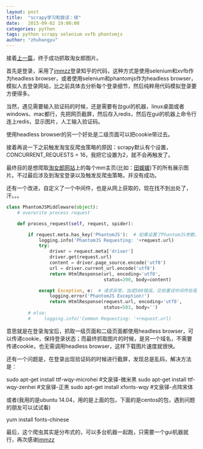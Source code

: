 ```yaml
---
layout: post
title:  "scrapy学习和尝试：续"
date:   2015-09-02 19:00:00
categories: python
tags: python scrapy selenium xvfb phantomjs
author: "zhuhangyu"
---
```


接着[上一篇](/python/scrapy)，终于成功抓取淘女郎图片。

首先是登录，采用了[immzz](https://github.com/immzz/zhihu-scrapy)登录知乎的代码，这种方式是使用selenium和xvfb作为headless browser，或者使用selenium和phantomjs作为headless browser，模拟人去登录网站，比之前具体去分析每个登录细节，然后纯粹用代码模拟登录要方便得多。

当然，遇见需要输入验证码的时候，还是需要有台gui的机器，linux桌面或者windows、mac都行，先把网页截屏，然后存入redis，然后在gui的机器上命令行连上redis，显示图片，人工输入验证码。

使用headless browser的另一个好处是二级页面可以把cookie带过去。

接着再说一下之前触发淘宝反爬虫策略的原因：scrapy默认有个设置，CONCURRENT_REQUESTS = 16，我把它设置为2，就不会再触发了。

最终目的是想爬取[淘女郎网站](https://mm.taobao.com/json/request_top_list.htm?page=1)上的每个mm主页(比如：[田媛媛](https://mm.taobao.com/687471686.htm))下的所有展示图片。不过最后涉及到淘宝登录以及触发反爬虫策略，并没有成功。

还有一个改进，自定义了一个中间件，也是从网上获取的，现在找不到出处了，汗。。。

```python
class PhantomJSMiddleware(object):
    # overwrite process request

    def process_request(self, request, spider):

        if request.meta.has_key('PhantomJS'):  # 如果设置了PhantomJS参数，才执行下面的代码
            logging.info('PhantomJS Requesting: '+request.url)
            try:
                driver = request.meta['driver']
                driver.get(request.url)
                content = driver.page_source.encode('utf8')
                url = driver.current_url.encode('utf8')
                return HtmlResponse(url, encoding='utf8',
                                    status=200, body=content)

            except Exception, e:  # 请求异常，当成500错误。交给重试中间件处理
                logging.error('PhantomJS Exception!')
                return HtmlResponse(request.url, encoding='utf8',
                                    status=503, body='')
        # else:
        #     logging.info('Common Requesting: '+request.url)
```

意思就是在登录淘宝后，抓取一级页面和二级页面都使用headless browser，可以传递cookie，保持登录状态；而最终抓取图片的时候，是另一个域名，不需要传递cookie，也无需调用headless browser，这样下载图片速度就很快。

还有一个问题是，在登录出现验证码的时候进行截屏，发现总是乱码，解决方法是：

sudo apt-get install ttf-wqy-microhei  #文泉驿-微米黑
sudo apt-get install ttf-wqy-zenhei  #文泉驿-正黑
sudo apt-get install xfonts-wqy #文泉驿-点阵宋体

或者(我用的是ubuntu 14.04，用的是上面的包，下面的是centos的包，遇到问题的朋友可以试试看)

yum install fonts-chinese

最后，这个爬虫其实是分布式的，可以多台机器一起跑，只需要一个gui机器就行，再次感谢[immzz](https://github.com/immzz/)